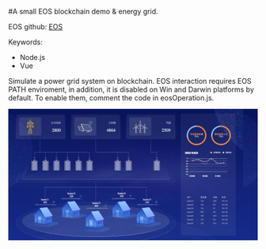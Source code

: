 #A small EOS blockchain demo & energy grid.

EOS github: [EOS](https://github.com/EOSIO/eos)

Keywords:

- Node.js
- Vue

Simulate a power grid system on blockchain. EOS interaction requires EOS PATH enviroment, in addition, it is disabled on Win and Darwin platforms by default. To enable them, comment the code in eosOperation.js.

![DEMO](https://github.com/twoentartian/eos_grid_node/blob/master/demo.png)